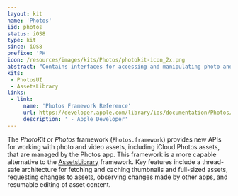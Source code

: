 ```yaml
---
layout: kit
name: 'Photos'
iid: photos
status: iOS8
type: kit
since: iOS8
prefixe: 'PH'
icon: /resources/images/kits/Photos/photokit-icon_2x.png
abstract: "Contains interfaces for accessing and manipulating photo and videos."
kits:
 - PhotosUI
 - AssetsLibrary
links:
 - link:
     name: 'Photos Framework Reference'
     url: https://developer.apple.com/library/ios/documentation/Photos/Reference/Photos_Framework/index.html#//apple_ref/doc/uid/TP40014408
     description: ' - Apple Developer'
---
```


The *PhotoKit* or *Photos* framework (`Photos.framework`) provides new APIs for working with photo and video assets, including iCloud Photos assets, that are managed by the Photos app. This framework is a more capable alternative to the [AssetsLibrary](/AssetsLibrary) framework. Key features include a thread-safe architecture for fetching and caching thumbnails and full-sized assets, requesting changes to assets, observing changes made by other apps, and resumable editing of asset content.

